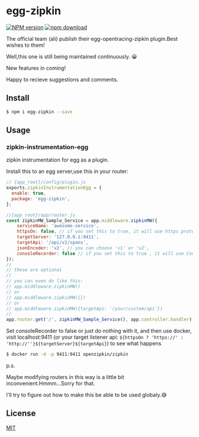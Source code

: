 # egg-zipkin

[![NPM version][npm-image]][npm-url]
[![npm download][download-image]][download-url]

[npm-image]: https://img.shields.io/npm/v/egg-zipkin.svg?style=flat-square
[npm-url]: https://npmjs.org/package/egg-zipkin
[download-image]: https://img.shields.io/npm/dm/egg-zipkin.svg?style=flat-square
[download-url]: https://npmjs.org/package/egg-zipkin

The official team (ali) publish their egg-opentracing-zipkin plugin.Best wishes to them!

Well,this one is still being maintained continuously. 😀

New features in coming! 

Happy to recieve suggestions and comments.

## Install
```bash
$ npm i egg-zipkin --save
```

## Usage

### zipkin-instrumentation-egg
zipkin instrumentation for egg as a plugin.

Install this to an egg server,use this in your router:
```js
// {app_root}/config/plugin.js
exports.zipkinInstrumentationEgg = {
  enable: true,
  package: 'egg-zipkin',
};

//{app_root}/app/router.js
const zipkinMW_Sample_Service = app.middleware.zipkinMW({
    serviceName: 'awesome-service',
    httpsOn: false, // if you set this to true, it will use https protocal to visit your targetServer
    targetServer: '127.0.0.1:9411',
    targetApi: '/api/v2/spans',
    jsonEncoder: 'v2', // you can choose 'v1' or 'v2',
    consoleRecorder: false // if you set this to true , it will use ConsoleRecorder to print messages on your console.Thus only serviceName will be used.
}); 
//
// these are optional 
//
// you can even do like this: 
// app.middleware.zipkinMW() 
// or 
// app.middleware.zipkinMW({}) 
// or 
// app.middleware.zipkinMW({targetApi: '/your/custom/api'})
//
app.router.get('/', zipkinMW_Sample_Service(), app.controller.handler);
```
Set consoleRecorder to false or just do nothing with it, and then use docker, visit localhost:9411 (or your target listener api: `${httpsOn ? 'https://' : 'http://''}${targetServer}${targetApi}`) to see what happens
```bash
$ docker run -d -p 9411:9411 openzipkin/zipkin
```

p.s.

Maybe modifying routers in this way is a little bit inconvenient.Hmmm...Sorry for that.

I'll try to figure out how to make this be able to be used globaly.😅

## License

[MIT](LICENSE)